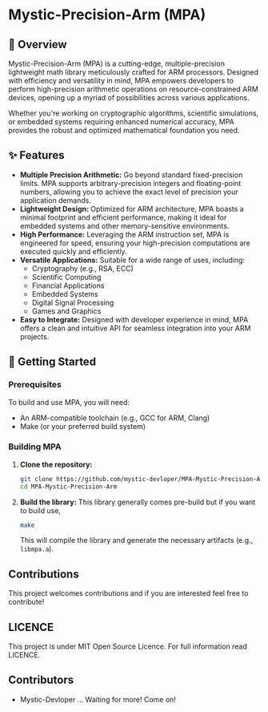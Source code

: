 # Mystic-Precision-Arm (MPA)

## 🌟 Overview

Mystic-Precision-Arm (MPA) is a cutting-edge, multiple-precision lightweight math library meticulously crafted for ARM processors. Designed with efficiency and versatility in mind, MPA empowers developers to perform high-precision arithmetic operations on resource-constrained ARM devices, opening up a myriad of possibilities across various applications.

Whether you're working on cryptographic algorithms, scientific simulations, or embedded systems requiring enhanced numerical accuracy, MPA provides the robust and optimized mathematical foundation you need.

## ✨ Features

* **Multiple Precision Arithmetic:** Go beyond standard fixed-precision limits. MPA supports arbitrary-precision integers and floating-point numbers, allowing you to achieve the exact level of precision your application demands.
* **Lightweight Design:** Optimized for ARM architecture, MPA boasts a minimal footprint and efficient performance, making it ideal for embedded systems and other memory-sensitive environments.
* **High Performance:** Leveraging the ARM instruction set, MPA is engineered for speed, ensuring your high-precision computations are executed quickly and efficiently.
* **Versatile Applications:** Suitable for a wide range of uses, including:
    * Cryptography (e.g., RSA, ECC)
    * Scientific Computing
    * Financial Applications
    * Embedded Systems
    * Digital Signal Processing
    * Games and Graphics
* **Easy to Integrate:** Designed with developer experience in mind, MPA offers a clean and intuitive API for seamless integration into your ARM projects.

## 🚀 Getting Started

### Prerequisites

To build and use MPA, you will need:

* An ARM-compatible toolchain (e.g., GCC for ARM, Clang)
* Make (or your preferred build system)

### Building MPA

1.  **Clone the repository:**
    ```bash
    git clone https://github.com/mystic-devloper/MPA-Mystic-Precision-Arm.git
    cd MPA-Mystic-Precision-Arm
    ```
2.  **Build the library:**
    This library generally comes pre-build but if you want to build use,
    ```bash
    make
    ```
    This will compile the library and generate the necessary artifacts (e.g., `libmpa.a`).

## Contributions
This project welcomes contributions and if you are interested feel free to contribute!

## LICENCE
This project is under MIT Open Source Licence. For full information read LICENCE.

## Contributors
* Mystic-Devloper
... Waiting for more! Come on!
